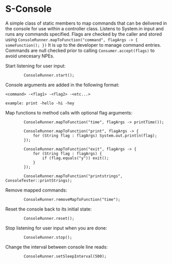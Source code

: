 # S-Console
A simple class of static members to map commands that can be delivered in the console for use within a controller class. Listens to System.in input and runs any commands specified. Flags are checked by the caller and stored using `ConsoleRunner.mapToFunction("command", flagArgs -> { someFunction(); })` It is up to the developer to manage command entries. Commands are null checked prior to calling `Consumer.accept(flags)` to avoid unecesary NPEs.

Start listening for user input:


```
        ConsoleRunner.start();
```

Console arguments are added in the following format:

```
<command> -<flag1> -<flag2> -<etc...>

example: print -hello -hi -hey
```

Map functions to method calls with optional flag arguments:

```
        ConsoleRunner.mapToFunction("time", flagArgs -> printTime());
        
        ConsoleRunner.mapToFunction("print", flagArgs -> {
            for (String flag : flagArgs) System.out.println(flag);
        });
        
        ConsoleRunner.mapToFunction("exit", flagArgs -> {
            for (String flag : flagArgs) {
                if (flag.equals("y")) exit();
            }
        });
        
        ConsoleRunner.mapToFunction("printstrings", ConsoleTester::printStrings);
```

Remove mapped commands:

```
        ConsoleRunner.removeMapToFunction("time");
```

Reset the console back to its initial state:

```
        ConsoleRunner.reset();
```

Stop listening for user input when you are done:

```
        ConsoleRunner.stop();
```

Change the interval between console line reads:

```
        ConsoleRunner.setSleepInterval(500);
```
